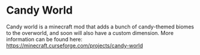 # Candy World
Candy world is a minecraft mod that adds a bunch of candy-themed biomes to the overworld, and soon will also have a custom dimension. More information can be found here:
https://minecraft.curseforge.com/projects/candy-world

